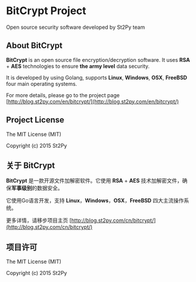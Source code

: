 BitCrypt Project
================

Open source security software developed by St2Py team

## About BitCrypt

**BitCrypt** is an open source file encryption/decryption software. It uses **RSA** + **AES** technologies to ensure **the army level** data security.

It is developed by using Golang, supports **Linux**, **Windows**, **OSX**, **FreeBSD** four main operating systems.

For more details, please go to the project page [http://blog.st2py.com/en/bitcrypt/](http://blog.st2py.com/en/bitcrypt/)

## Project License

The MIT License (MIT)

Copyright (c) 2015 St2Py


## 关于 BitCrypt

**BitCrypt** 是一款开源文件加解密软件。它使用 **RSA** + **AES** 技术加解密文件，确保**军事级别**的数据安全。

它使用Go语言开发，支持 **Linux**，**Windows**，**OSX**，**FreeBSD** 四大主流操作系统。

更多详情，请移步项目主页 [http://blog.st2py.com/cn/bitcrypt/](http://blog.st2py.com/cn/bitcrypt/)

## 项目许可

The MIT License (MIT)

Copyright (c) 2015 St2Py
